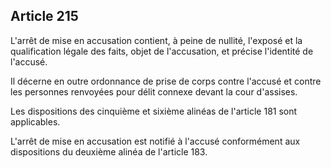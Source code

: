 Article 215
----
L'arrêt de mise en accusation contient, à peine de nullité, l'exposé et la
qualification légale des faits, objet de l'accusation, et précise l'identité de
l'accusé.

Il décerne en outre ordonnance de prise de corps contre l'accusé et contre les
personnes renvoyées pour délit connexe devant la cour d'assises.

Les dispositions des cinquième et sixième alinéas de l'article 181 sont
applicables.

L'arrêt de mise en accusation est notifié à l'accusé conformément aux
dispositions du deuxième alinéa de l'article 183.
